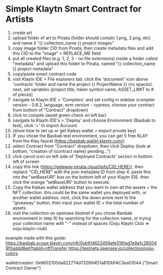 # Simple Klaytn Smart Contract for Artists

1. create art
2. upload folder of art to Pinata (folder should contain 1.png, 2.png, etc) and name it "{{ collection_name }} project images"
3. copy image folder CID from Pinata, then create metadata files and add this CID to the "image" > REPLACE_ME field
4. put all created files (e.g. 1, 2, 3 - no file extensions) inside a folder called "metadata" and upload this folder to Pinata, named "{{ collection_name }} project metadata"
5. copy/paste smart contract code
6. visit Klaytn IDE > File explorers tab. click the 'document' icon above 'contracts' folder and name the project {{ ProjectName }} (no spaces). next, set variables (project title, token symbol name, ASSET_LIMIT to # of pieces)
7. navigate to Klaytn IDE > 'Compilers' and set config in sidebar (compiler version - 0.8.2, language, evm version - cypress, choose your contract from bottom of "Contract" dropdown)
8. click to compile (await green check on left bar)
9. navigate to Klaytn IDE's > 'Deploy' and choose Environment (Baobab to test), click '+' to import Account
10. (show how to set up or get Kaikas wallet + export private key)
11. IF you chose the Baobab test environment, you can get 5 free KLAY from the Klay faucet (https://baobab.wallet.klaytn.com/)
12. select Contract from "Contract" dropdown, then click Deploy (look at bottom, "creation of {contract name} pending...")
13. click carrot icon on left side of 'Deployed Contracts' section in bottom left of screen
14. copy this link (https://gateway.pinata.cloud/ipfs/CID_HERE/), then replace "CID_HERE" with the json metadata ID from step 4. paste this into the "setBaseURI" box on the bottom left of your Klaytn IDE. then click the orange "setBaseURI" button to execute.
15. Copy the Kaikas wallet address that you want to own all the assets + the NFT collection. this could be the same wallet you deployed with, or another wallet address. next, click the down arrow next to the "giveaway" button, then input your wallet ID + the total number of assets.
16. visit the collection on opensea (testnet if you chose Baobab environment in step 9) by searching for the collection name, or trying your collection name with "-" instead of spaces (Ooju Klaytn Club => ooju-klaytn-club)

example made with this guide:
https://baobab.scope.klaytn.com/nft/0xb914622459afe516fad7e9a1c280049f0addd8ed?tabId=nftTransfer
https://testnets.opensea.io/collection/ooju-colors

wallet/creator:
0x6602100da822774d732694D1a81DbFAC3ea51044 ("Smart Contract Owner")

